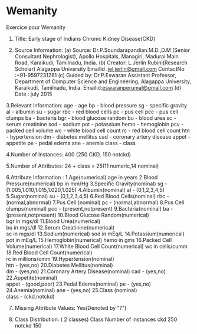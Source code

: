 # Wemanity
Exercice pour Wemanity
 1. Title: Early stage of Indians Chronic Kidney Disease(CKD)

 2. Source Information:
     (a) Source: 
			Dr.P.Soundarapandian.M.D.,D.M
		     (Senior Consultant Nephrologist), 
			Apollo  Hospitals, 
  		Managiri,
      Madurai Main Road, 
			Karaikudi,
			Tamilnadu,
			India.
   (b) Creator: 
			L.Jerlin Rubini(Research Scholar)
			Alagappa University
			EmailId   :jel.jerlin@gmail.com
			ContactNo :+91-9597231281
   (c) Guided by: 
			Dr.P.Eswaran Assistant Professor,
			Department of Computer Science and Engineering,
			Alagappa University,
			Karaikudi,
			Tamilnadu,
			India.
			Emailid:eswaranperumal@gmail.com
   (d) Date     : july 2015

 3.Relevant Information:
			age		-	age	
			bp		-	blood pressure
			sg		-	specific gravity
			al		-   	albumin
			su		-	sugar
			rbc		-	red blood cells
			pc		-	pus cell
			pcc		-	pus cell clumps
			ba		-	bacteria
			bgr		-	blood glucose random
			bu		-	blood urea
			sc		-	serum creatinine
			sod		-	sodium
			pot		-	potassium
			hemo		-	hemoglobin
			pcv		-	packed cell volume
			wc		-	white blood cell count
			rc		-	red blood cell count
			htn		-	hypertension
			dm		-	diabetes mellitus
			cad		-	coronary artery disease
			appet		-	appetite
			pe		-	pedal edema
			ane		-	anemia
			class		-	class	

 4.Number of Instances:  400 (250 CKD, 150 notckd)

 5.Number of Attributes: 24 + class = 25(11 numeric,14 nominal) 

 6.Attribute Information :
 	1.Age(numerical)
  	  	age in years
 	2.Blood Pressure(numerical)
       	bp in mm/Hg
 	3.Specific Gravity(nominal)
	  	sg - (1.005,1.010,1.015,1.020,1.025)
 	4.Albumin(nominal)
		al - (0,1,2,3,4,5)
 	5.Sugar(nominal)
		su - (0,1,2,3,4,5)
 	6.Red Blood Cells(nominal)
		rbc - (normal,abnormal)
 	7.Pus Cell (nominal)
		pc - (normal,abnormal)
 	8.Pus Cell clumps(nominal)
		pcc - (present,notpresent)
 	9.Bacteria(nominal)
		ba  - (present,notpresent)
 	10.Blood Glucose Random(numerical)		
		bgr in mgs/dl
 	11.Blood Urea(numerical)	
		bu in mgs/dl
 	12.Serum Creatinine(numerical)	
		sc in mgs/dl
 	13.Sodium(numerical)
		sod in mEq/L
 	14.Potassium(numerical)	
		pot in mEq/L
 	15.Hemoglobin(numerical)
		hemo in gms
 	16.Packed  Cell Volume(numerical)
	17.White Blood Cell Count(numerical)
		wc in cells/cumm
	18.Red Blood Cell Count(numerical)	
		rc in millions/cmm
 	19.Hypertension(nominal)	
		htn - (yes,no)
 	20.Diabetes Mellitus(nominal)	
		dm - (yes,no)
 	21.Coronary Artery Disease(nominal)
		cad - (yes,no)
 	22.Appetite(nominal)	
		appet	 - (good,poor)
 	23.Pedal Edema(nominal)
		pe - (yes,no)	
 	24.Anemia(nominal)
		ane	- (yes,no)
 	25.Class (nominal)		
		class	 - (ckd,notckd)

7. Missing Attribute Values: Yes(Denoted by "?")

8. Class Distribution: ( 2 classes)
    		Class 	  Number of instances
    		ckd          	  250
    		notckd       	  150   
	
